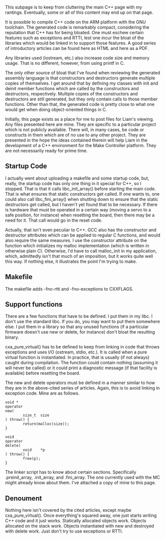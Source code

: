 This subpage is to keep from cluttering the main C++ page with my rantings. Eventually, some or all of this content may end up on that page.

It is possible to compile C++ code on the ARM platform with the GNU toolchain. The generated code is remarkably compact, considering the reputation that C++ has for being bloated. One must eschew certain features such as exceptions and RTTI, lest one incur the bloat of the libraries which would be linked in to support those features. A good series of introductory articles can be found here as HTML and here as a PDF.

Any libraries used (iostream, etc.) also increase code size and memory usage. That is no different, however, from using printf in C.

The only other source of bloat that I've found when reviewing the generated assembly language is that constructors and destructors generate multiple copies of themselves. I get around that by defining my classes with init and deinit member functions which are called by the constructors and destructors, respectively. Multiple copies of the constructors and destructors are still generated, but they only contain calls to those member functions. Other than that, the generated code is pretty close to what one would get when doing object-oriented things in C.

Initially, this page exists as a place for me to post files for Liam's viewing. Any files presented here are mine. They are specific to a particular project which is not publicly available. There will, in many cases, be code or constructs in them which are of no use to any other project. They are presented in the hope the ideas contained therein will help Liam in the development of a C++ environment for the Make Controller platform. They are not necessarily ready for prime time.

## Startup Code ##

I actually went about uploading a makefile and some startup code, but, really, the startup code has only one thing in it special for C++, so I stopped. That is that it calls libc\_init\_array() before starting the main code. That is what ensures that static constructors get called. If one wants to, one could also call libc\_fini\_array() when shutting down to ensure that the static destructors get called, but I haven't yet found that to be necessary. If there is hardware that must be operated in a certain way (moving a servo to a safe position, for instance) when resetting the board, then there may be a need for it. That call would go in the reset code.

Actually, that isn't even peculiar to C++. GCC also has the constructor and destructor attributes which can be applied to regular C functions, and would also require the same measures. I use the constructor attribute on the function which initializes my malloc implementation (which is written in otherwise plain C). Otherwise, I'd have to call malloc\_init in my application, which, admittedly isn't that much of an imposition, but it works quite well this way. If nothing else, it illustrates the point I'm trying to make.

## Makefile ##

The makefile adds -fno-rtti and -fno-exceptions to CXXFLAGS.

## Support functions ##

There are a few functions that have to be defined. I put them in my libc. I don't use the standard libc. If you do, you may want to put them somewhere else. I put them in a library so that any unused functions (if a particular firmware doesn't use new or delete, for instance) don't bloat the resulting binary.

cxa\_pure\_virtual() has to be defined to keep from linking in code that throws exceptions and uses I/O (ostream, stdio, etc.). It is called when a pure virtual function is instantiated. In practice, that is usually (if not always) caught during compilation. The function could contain nothing (assuming it will never be called) or it could print a diagnostic message (if that facility is available) before resetting the board.

The new and delete operators must be defined in a manner similar to how they are in the above-cited series of articles. Again, this is to avoid linking in exception code. Mine are as follows.

```
void *
operator
new(
        size_t  size
) throw() {
        return(malloc(size));
}
```

```
void
operator
delete(
        void    *p
) throw() {
        free(p);
}
```

The linker script has to know about certain sections. Specifically .preinit\_array, .init\_array, and .fini\_array. The one currently used with the MC might already know about them. I've attached a copy of mine to this page.

## Denoument ##

Nothing here isn't covered by the cited articles, except maybe cxa\_pure\_virtual(). Once everything's squared away, one just starts writing C++ code and it just works. Statically allocated objects work. Objects allocated on the stack work. Objects instantiated with new and destroyed with delete work. Just don't try to use exceptions or RTTI.